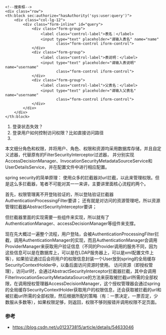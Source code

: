 ```
<!--搜索框-->
<div class="row">
<th:block sec:authorize="hasAuthority('sys:user:query')">
    <div class="col-lg-12">
        <div class="form-inline" id="query">
            <div class="form-group">
                <label class="control-label">表名：</label>
                <input type="text" placeholder="请输入表名" name="name"
                       class="form-control iform-control">
            </div>
            <div class="form-group">
                <label class="control-label">表说明：</label>
                <input type="text" placeholder="请输入表说明" name="username"
                       class="form-control iform-control">
            </div>
            <div class="form-group">
                <label class="control-label">父表名：</label>
                <input type="text" placeholder="请输入父表名" name="username"
                       class="form-control iform-control">
            </div>
        </div>
    </div>
</th:block>
```

1. 登录状态失效？
2. 登录用户如何控制访问权限？比如直接访问路径
3. 

本文细分角色和权限，并将用户、角色、权限和资源均采用数据库存储，并且自定义滤器，代替原有的FilterSecurityInterceptor过滤器， 
并分别实现AccessDecisionManager、InvocationSecurityMetadataSourceService和UserDetailsService，并在配置文件中进行相应配置。

spring security的简单原理：
使用众多的拦截器对url拦截，以此来管理权限。但是这么多拦截器，笔者不可能对其一一来讲，主要讲里面核心流程的两个。

首先，权限管理离不开登陆验证的，所以登陆验证拦截器AuthenticationProcessingFilter要讲； 
还有就是对访问的资源管理吧，所以资源管理拦截器AbstractSecurityInterceptor要讲；

但拦截器里面的实现需要一些组件来实现，所以就有了AuthenticationManager、accessDecisionManager等组件来支撑。

现在先大概过一遍整个流程，用户登陆，会被AuthenticationProcessingFilter拦截，调用AuthenticationManager的实现，而且AuthenticationManager会调用ProviderManager来获取用户验证信息（不同的Provider调用的服务不同，因为这些信息可以是在数据库上，可以是在LDAP服务器上，可以是xml配置文件上等），如果验证通过后会将用户的权限信息封装一个User放到spring的全局缓存SecurityContextHolder中，以备后面访问资源时使用。 
访问资源（即授权管理），访问url时，会通过AbstractSecurityInterceptor拦截器拦截，其中会调用FilterInvocationSecurityMetadataSource的方法来获取被拦截url所需的全部权限，在调用授权管理器AccessDecisionManager，这个授权管理器会通过spring的全局缓存SecurityContextHolder获取用户的权限信息，还会获取被拦截的url和被拦截url所需的全部权限，然后根据所配的策略（有：一票决定，一票否定，少数服从多数等），如果权限足够，则返回，权限不够则报错并调用权限不足页面。


### 参考

* https://blog.csdn.net/u012373815/article/details/54633046